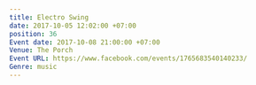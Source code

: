 ```yaml
---
title: Electro Swing
date: 2017-10-05 12:02:00 +07:00
position: 36
Event date: 2017-10-08 21:00:00 +07:00
Venue: The Porch
Event URL: https://www.facebook.com/events/1765683540140233/
Genre: music
---
```


